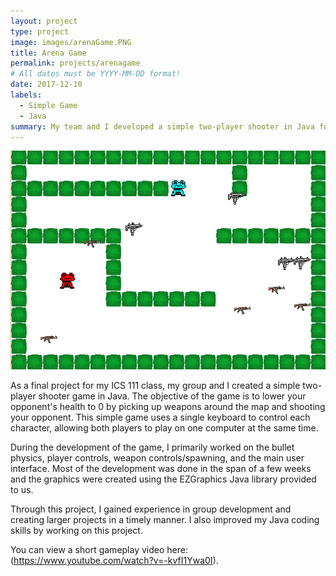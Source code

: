 ```yaml
---
layout: project
type: project
image: images/arenaGame.PNG
title: Arena Game
permalink: projects/arenagame
# All dates must be YYYY-MM-DD format!
date: 2017-12-10
labels:
  - Simple Game
  - Java
summary: My team and I developed a simple two-player shooter in Java for ICS 111.
---
```


<div class="ui large rounded images">
  <img class="ui image" src="../images/arenaGame.PNG">
</div>
 
As a final project for my ICS 111 class, my group and I created a simple two-player shooter game in Java. The objective of the game is to lower your opponent's health to 0 by picking up weapons around the map and shooting your opponent. This simple game uses a single keyboard to control each character, allowing both players to play on one computer at the same time.

During the development of the game, I primarily worked on the bullet physics, player controls, weapon controls/spawning, and the main user interface. Most of the development was done in the span of a few weeks and the graphics were created using the EZGraphics Java library provided to us. 

Through this project, I gained experience in group development and creating larger projects in a timely manner. I also improved my Java coding skills by working on this project.

You can view a short gameplay video here: (https://www.youtube.com/watch?v=-kvfI1Ywa0I).



